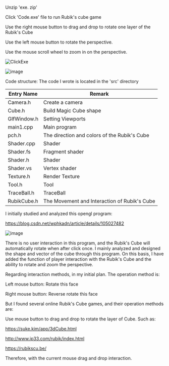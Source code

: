 Unzip 'exe. zip'

Click 'Code.exe' file to run Rubik's cube game

Use the right mouse button to drag and drop to rotate one layer of the Rubik's Cube

Use the left mouse button to rotate the perspective.

Use the mouse scroll wheel to zoom in on the perspective.

![ClickExe](https://github.com/kenyi09461449/COMP3016-Magic-Cube-Game/assets/115618256/b1da5579-8c8e-420f-ae31-bde9edc46382)


![image](https://github.com/kenyi09461449/COMP3016-Magic-Cube-Game/assets/115618256/25ea5350-f194-40cd-9641-b76424f84767)

Code structure: The code I wrote is located in the 'src' directory

| Entry Name  | Remark                                       |
| ----------- | -------------------------------------------- |
| Camera.h    | Create a camera                              |
| Cube.h      | Build Magic Cube   shape                         |
| GlfWindow.h | Setting Viewports                            |
| main1.cpp   | Main program                                 |
| pch.h       | The direction and colors of the Rubik's Cube |
| Shader.cpp  | Shader                                       |
| Shader.fs   | Fragment shader                              |
| Shader.h    | Shader                                       |
| Shader.vs   | Vertex shader                                |
| Texture.h   | Render Texture                               |
| Tool.h      | Tool                                         |
| TraceBall.h | TraceBall                                    |
| RubikCube.h | The Movement and Interaction of Rubik's Cube |



I initially studied and analyzed this opengl program:

 

https://blog.csdn.net/wphkadn/article/details/105027482

 ![image](https://img-blog.csdnimg.cn/20200322142310606.gif)


There is no user interaction in this program, and the Rubik's Cube will automatically rotate when after click once. I mainly analyzed and designed the shape and vector of the cube through this program. On this basis, I have added the function of player interaction with the Rubik's Cube and the ability to rotate and zoom the perspective.

 

Regarding interaction methods, in my initial plan. The operation method is:

 

Left mouse button: Rotate this face 


Right mouse button: Reverse rotate this face

 

But I found several online Rubik's Cube games, and their operation methods are: 

  Use mouse button to drag and drop to rotate the layer of Cube. 
  Such as:



https://suke.kim/app/3dCube.html

 

http://www.ip33.com/rubik/index.html

 

https://rubikscu.be/

 

Therefore, with the current mouse drag and drop interaction.
